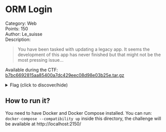 # ORM Login
Category: Web  
Points: 150  
Author: Le_suisse  
Description:
> You have been tasked with updating a legacy app.
> It seems the development of this app has never finished but that might not be the most pressing issue…

Available during the CTF: [b7bc6692815aa85400a7dc429eec08d98e03b25e.tar.gz](./b7bc6692815aa85400a7dc429eec08d98e03b25e.tar.gz)

<details>
    <summary>Flag (click to discover/hide)</summary>
    <p>GH19{broken_query}</p>
</details>

## How to run it?
You need to have Docker and Docker Compose installed.
You can run: ``docker-compose --compatibility up`` inside this directory, the challenge will
be available at http://localhost:2150/
